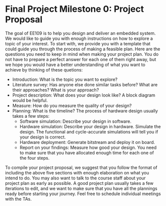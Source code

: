 # Final Project Milestone 0: Project Proposal
The goal of EE109 is to help you design and deliver an embedded system. We would like to guide you with enough instructions on how to explore a topic of your interest. To start with, we provide you with a template that could guide you through the process of making a feasible plan. Here are the questions you need to keep in mind when making your project plan. You do not have to prepare a perfect answer for each one of them right away, but we hope you would have a better understanding of what you want to achieve by thinking of these quetions:

- Introduction: What is the topic you want to explore? 
- Literature survey: Has anyone else done similar tasks before? What are their approaches? What is your approach?
- Project description: What does your design look like? A block diagram would be helpful.
- Measure: How do you measure the quality of your design? 
- Planning: What is the timeline? The process of hardware design usually takes a few steps: 
  * Software simulation: Describe your design in software.
  * Hardware simulation: Describe your design in hardware. Simulate the design. The functional and cycle-accurate simulations will tell you if your design is correct. 
  * Hardware deployment: Generate bitstream and deploy it on board.
  * Report on your findings: Measure how good your design.
  You need to make sure that you have allocated enough time for each one of the four steps.

To compile your project proposal, we suggest that you follow the format of including the above five sections with enough elaboration on what you intend to do. You may also want to talk to the course staff about your project plan as early as possible. A good project plan usually takes a few iterations to edit, and we want to make sure that you have all the plannings ready before starting your journey. Feel free to schedule individual meetings with the TAs.

